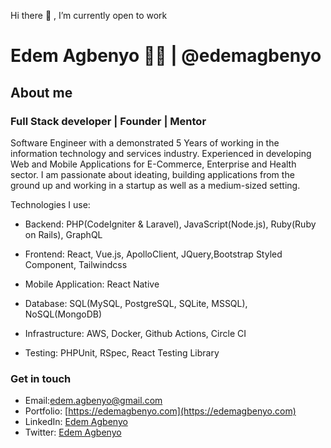 Hi there :wave: , I’m currently open to work

# Edem Agbenyo :man_technologist: | @edemagbenyo

## About me

### Full Stack developer | Founder | Mentor

Software Engineer with a  demonstrated 5 Years of working in the information technology and services industry. Experienced in developing Web and Mobile Applications for E-Commerce, Enterprise and Health sector. 
I am passionate about ideating, building applications from the ground up and working in a startup as well as a medium-sized setting. 

Technologies I use:

- Backend: PHP(CodeIgniter & Laravel), JavaScript(Node.js), Ruby(Ruby on Rails), GraphQL

- Frontend: React, Vue.js, ApolloClient, JQuery,Bootstrap Styled Component, Tailwindcss

- Mobile Application: React Native

- Database: SQL(MySQL, PostgreSQL, SQLite, MSSQL), NoSQL(MongoDB)

- Infrastructure: AWS, Docker, Github Actions, Circle CI

- Testing: PHPUnit, RSpec, React Testing Library

### Get in touch 
- Email:[edem.agbenyo@gmail.com](mailto:edem.agbenyo@gmail.com)
- Portfolio: [https://edemagbenyo.com](https://edemagbenyo.com)
- LinkedIn: [Edem Agbenyo](https://www.linkedin.com/in/edemagbenyo/)
- Twitter: [Edem Agbenyo](https://www.twitter.com/edemagbenyo/)
<!--
**edemagbenyo/edemagbenyo** is a ✨ _special_ ✨ repository because its `README.md` (this file) appears on your GitHub profile.

Here are some ideas to get you started:

- 🔭 I’m currently working on ...
- 🌱 I’m currently learning ...
- 👯 I’m looking to collaborate on ...
- 🤔 I’m looking for help with ...
- 💬 Ask me about ...
- 📫 How to reach me: ...
- 😄 Pronouns: ...
- ⚡ Fun fact: ...
-->
